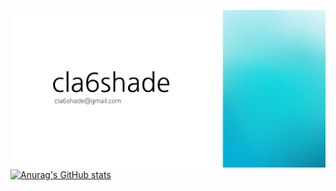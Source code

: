 ![banner](banner.png)
[![Anurag's GitHub stats](https://github-readme-stats.vercel.app/api?username=cla6shade)](https://github.com/anuraghazra/github-readme-stats)